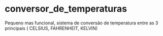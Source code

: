 # conversor_de_temperaturas
Pequeno mas funcional, sistema de conversão de temperatura entre as 3 principais ( CELSIUS, FAHRENHEIT, KELVIN)
